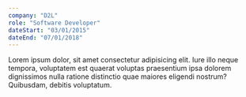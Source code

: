 ```yaml
---
company: "D2L"
role: "Software Developer"
dateStart: "03/01/2015"
dateEnd: "07/01/2018"
---
```


Lorem ipsum dolor, sit amet consectetur adipisicing elit. Iure illo neque tempora, voluptatem est quaerat voluptas praesentium ipsa dolorem dignissimos nulla ratione distinctio quae maiores eligendi nostrum? Quibusdam, debitis voluptatum.